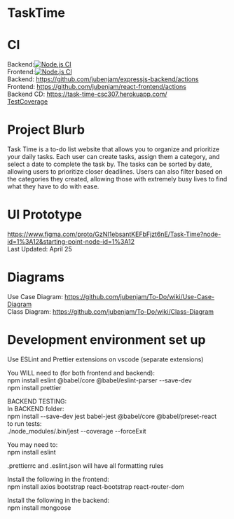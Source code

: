 # TaskTime

# CI
Backend:[![Node.js CI](https://github.com/jubenjam/expressjs-backend/actions/workflows/node.js.yml/badge.svg)](https://github.com/jubenjam/expressjs-backend/actions/workflows/node.js.yml)<br/>
Frontend:[![Node.js CI](https://github.com/jubenjam/react-frontend/actions/workflows/node.js.yml/badge.svg)](https://github.com/jubenjam/react-frontend/actions/workflows/node.js.yml)<br/>
Backend: https://github.com/jubenjam/expressjs-backend/actions<br/>
Frontend: https://github.com/jubenjam/react-frontend/actions<br/>
Backend CD: https://task-time-csc307.herokuapp.com/<br/>
[TestCoverage](https://github.com/jubenjam/To-Do/blob/main/Docs/Tests.png)

# Project Blurb
Task Time is a to-do list website that allows you to organize and prioritize your daily tasks. Each user can create tasks, assign them a category, and select a date to complete the task by. The tasks can be sorted by date, allowing users to prioritize closer deadlines. Users can also filter based on the categories they created, allowing those with extremely busy lives to find what they have to do with ease.

# UI Prototype
https://www.figma.com/proto/GzNI1ebsantKEFbFjzt6nE/Task-Time?node-id=1%3A12&starting-point-node-id=1%3A12<br/>
Last Updated: April 25

# Diagrams
Use Case Diagram: https://github.com/jubenjam/To-Do/wiki/Use-Case-Diagram<br/>
Class Diagram: https://github.com/jubenjam/To-Do/wiki/Class-Diagram

# Development environment set up

Use ESLint and Prettier extensions on vscode (separate extensions)

You WILL need to (for both frontend and backend):<br/>
npm install eslint @babel/core @babel/eslint-parser --save-dev<br/>
npm install prettier

BACKEND TESTING:<br/>
In BACKEND folder:<br/>
npm install --save-dev jest babel-jest @babel/core @babel/preset-react<br/>
to run tests:<br/>
./node_modules/.bin/jest --coverage --forceExit

You may need to:<br/>
npm install eslint

.prettierrc and .eslint.json will have all formatting rules

Install the following in the frontend:<br/>
npm install axios bootstrap react-bootstrap react-router-dom

Install the following in the backend:<br/>
npm install mongoose
